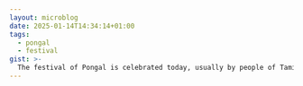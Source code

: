 ```yaml
---
layout: microblog
date: 2025-01-14T14:34:14+01:00
tags:
  - pongal
  - festival
gist: >-
  The festival of Pongal is celebrated today, usually by people of Tamil origin, which includes me. My earliest memories include in no particular order: sun & sun worship, cow & cow worship, the colour white, sugarcane, Kamal Hassan, venpongal & chakkaraipongal, a pile of ashes in front of each house, long holidays, special programs on TV, traffic-less Chennai, and Tamil the language.<br><br>Ever since I moved to Sweden I never got the chance to celebrate the festival in India, including this year. I do hope I get the chance to observe Pongal celebrations in India someday.
---
```

